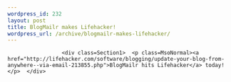 ```yaml
--- 
wordpress_id: 232
layout: post
title: BlogMailr makes Lifehacker!
wordpress_url: /archive/blogmailr-makes-lifehacker/
---
```


                     <div class=Section1>  <p class=MsoNormal><a href="http://lifehacker.com/software/blogging/update-your-blog-from-anywhere--via-email-213855.php">BlogMailr hits Lifehacker</a> today!</p>  </div>
         
